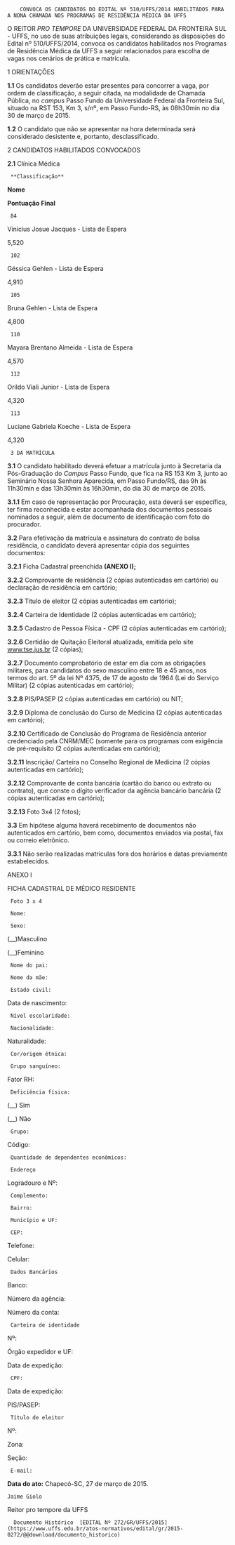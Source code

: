         CONVOCA OS CANDIDATOS DO EDITAL Nº 510/UFFS/2014 HABILITADOS PARA A NONA CHAMADA NOS PROGRAMAS DE RESIDÊNCIA MÉDICA DA UFFS  

O REITOR *PRO TEMPORE* DA UNIVERSIDADE FEDERAL DA FRONTEIRA SUL - UFFS, no uso de suas atribuições legais, considerando as disposições do Edital nº 510/UFFS/2014, convoca os candidatos habilitados nos Programas de Residência Médica da UFFS a seguir relacionados para escolha de vagas nos cenários de prática e matrícula.

 1 ORIENTAÇÕES

 **1.1** Os candidatos deverão estar presentes para concorrer a vaga, por ordem de classificação, a seguir citada, na modalidade de Chamada Pública, no *campus* Passo Fundo da Universidade Federal da Fronteira Sul, situado na RST 153, Km 3, s/nº, em Passo Fundo-RS, às 08h30min no dia 30 de março de 2015.

 **1.2** O candidato que não se apresentar na hora determinada será considerado desistente e, portanto, desclassificado.

 2 CANDIDATOS HABILITADOS CONVOCADOS

 **2.1** Clínica Médica

     **Classificação**

   **Nome**

   **Pontuação Final**

     84

   Vinicius Josue Jacques - Lista de Espera

   5,520

     102

   Géssica Gehlen - Lista de Espera

   4,910

     105

   Bruna Gehlen - Lista de Espera

   4,800

     110

   Mayara Brentano Almeida - Lista de Espera

   4,570

     112

   Orildo Viali Junior - Lista de Espera

   4,320

     113

   Luciane Gabriela Koeche - Lista de Espera

   4,320

     3 DA MATRÍCULA

 **3.1** O candidato habilitado deverá efetuar a matrícula junto à Secretaria da Pós-Graduação do *Campus* Passo Fundo, que fica na RS 153 Km 3, junto ao Seminário Nossa Senhora Aparecida, em Passo Fundo/RS, das 9h às 11h30min e das 13h30min às 16h30min, do dia 30 de março de 2015.

 **3.1.1** Em caso de representação por Procuração, esta deverá ser específica, ter firma reconhecida e estar acompanhada dos documentos pessoais nominados a seguir, além de documento de identificação com foto do procurador.

 **3.2** Para efetivação da matrícula e assinatura do contrato de bolsa residência, o candidato deverá apresentar cópia dos seguintes documentos:

 **3.2.1** Ficha Cadastral preenchida **(ANEXO I);**

 **3.2.2** Comprovante de residência (2 cópias autenticadas em cartório) ou declaração de residência em cartório;

 **3.2.3** Título de eleitor (2 cópias autenticadas em cartório);

 **3.2.4** Carteira de Identidade (2 cópias autenticadas em cartório);

 **3.2.5** Cadastro de Pessoa Física - CPF (2 cópias autenticadas em cartório);

 **3.2.6** Certidão de Quitação Eleitoral atualizada, emitida pelo site www.tse.jus.br (2 cópias);

 **3.2.7** Documento comprobatório de estar em dia com as obrigações militares, para candidatos do sexo masculino entre 18 e 45 anos, nos termos do art. 5º da lei Nº 4375, de 17 de agosto de 1964 (Lei do Serviço Militar) (2 cópias autenticadas em cartório);

 **3.2.8** PIS/PASEP (2 cópias autenticadas em cartório) ou NIT;

 **3.2.9** Diploma de conclusão do Curso de Medicina (2 cópias autenticadas em cartório);

 **3.2.10** Certificado de Conclusão do Programa de Residência anterior credenciado pela CNRM/MEC (somente para os programas com exigência de pré-requisito (2 cópias autenticadas em cartório);

 **3.2.11** Inscrição/ Carteira no Conselho Regional de Medicina (2 cópias autenticadas em cartório);

 **3.2.12** Comprovante de conta bancária (cartão do banco ou extrato ou contrato), que conste o dígito verificador da agência bancário bancária (2 cópias autenticadas em cartório);

 **3.2.13** Foto 3x4 (2 fotos);

 **3.3** Em hipótese alguma haverá recebimento de documentos não autenticados em cartório, bem como, documentos enviados via postal, fax ou correio eletrônico.

 **3.3.1** Não serão realizadas matrículas fora dos horários e datas previamente estabelecidos.

  

 ANEXO I

 FICHA CADASTRAL DE MÉDICO RESIDENTE

     Foto 3 x 4

     Nome:

     Sexo:

   (\_\_)Masculino

   (\_\_)Feminino

     Nome do pai:

     Nome da mãe:

     Estado civil:

   Data de nascimento:

     Nível escolaridade:

     Nacionalidade:

   Naturalidade:

     Cor/origem étnica:

     Grupo sanguíneo:

   Fator RH: 

     Deficiência física:

   (\_\_) Sim

   (\_\_) Não

     Grupo:

   Código:

     Quantidade de dependentes econômicos:

     Endereço

 Logradouro e Nº: 

     Complemento: 

     Bairro:

     Município e UF:

     CEP:

   Telefone:

   Celular: 

     Dados Bancários

 Banco:

   Número da agência:

   Número da conta:

     Carteira de identidade

 Nº:

   Órgão expedidor e UF:

   Data de expedição:

     CPF:

   Data de expedição:

   PIS/PASEP: 

     Título de eleitor

 Nº:

   Zona:

   Seção:

     E-mail:

      

   **Data do ato:** Chapecó-SC, 27 de março de 2015.   
 

    Jaime Giolo   
 Reitor pro tempore da UFFS 

      Documento Histórico  [EDITAL Nº 272/GR/UFFS/2015](https://www.uffs.edu.br/atos-normativos/edital/gr/2015-0272/@@download/documento_historico)     
      